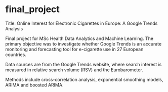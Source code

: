 # final_project
Title: Online Interest for Electronic Cigarettes in Europe: A Google Trends Analysis

Final project for MSc Health Data Analytics and Machine Learning. The primary objective was to investigate whether Google Trends is an accurate monitoring and forecasting tool for e-cigarette use in 27 European countries.

Data sources are from the Google Trends website, where search interest is measured in relative search volume (RSV) and the Eurobarometer. 

Methods include cross-correlation analysis, exponential smoothing models, ARIMA and boosted ARIMA. 
